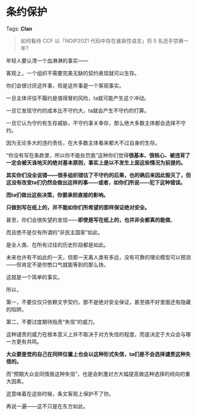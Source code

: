 # 条约保护

Tags: **Clan**

> 如何看待 CCF 以「NOIP2021 代码中存在暴戾性语言」将 5 名选手禁赛一年?



年轻人要认清一个血淋淋的事实——

客观上，一个组织不需要完美无缺的契约表现就可以生存。

你们会很讨厌这件事，但是这件事是一个客观事实。

一旦主体评估不履约是值得冒的风险，ta就可能产生这个冲动。

一旦它发现守约的成本比不守约大，ta就会产生不守约的打算。

一旦它认为守约有生存威胁，不守约事关幸存，那么绝大多数主体都会选择不守约。

因为无论多大的违约责任，在大多数主体看来都大不过自身的生存。

“你没有写在条款里，所以你不能处罚我”这种你们觉得**很基本、很核心、被违背了一定会被天诛地灭的绝对基本原则，事实上是以不发生上面这些情况为前提的。**

**其实你们没全说错——很多组织错估了不守约的后果，也的确后来因此毁灭了，但这没有改变ta们仍然会做出这样的事——或者，如你们所说——犯下这种错误。**

**而ta们做出这些决策，你要承担直接的影响。**

**只做到写在纸上的，并不能如你们所希望的那样保证绝对安全。**

甚至，你们会很失望的发现——**即使是写在纸上的，也并非全都真的能做**。

而且绝不是仅有所谓的“非民主国家”如此。

是全人类、在所有过往的历史阶段都是如此。

未来也许有不如此的一天，但那一天离人类有多远，没有可靠的理论模型可以预测——但肯定不是你憋口气就能等到的那么快。

这就是一个简单的事实。

所以，

第一，不要仅仅只依赖文字契约，那不是绝对安全保证，甚至搞不好里面还有隐藏的陷阱。

第二，不要过度期待指责“失信”的威力。

这种谴责的威力在根本意义上并不取决于对方失信的程度，而是决定于大众会与哪一方更有共鸣。

**大众要是觉的自己在同样位置上也会以这种形式失信，ta们是不会选择谴责这种失信的。**

而“预期大众会同情我这种失信”，也是会刺激对方大幅提高做这种选择的倾向的重大因素。

这意味着在这些时候，条文客观上保护不了你。

再说一遍——这不只是在东方如此。



